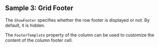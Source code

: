 ## Sample 3: Grid Footer

The `ShowFooter` specifies whether the row footer is displayed or not. By default, it is hidden.

The `FooterTemplate` property of the column can be used to customize the content of the column footer cell.

